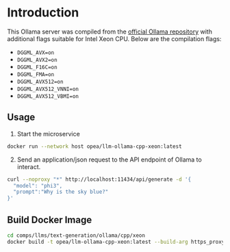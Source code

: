 # Introduction

This Ollama server was compiled from the [official Ollama repository](https://github.com/ollama/ollama) with additional flags suitable for Intel Xeon CPU. Below are the compilation flags:

- `DGGML_AVX=on`
- `DGGML_AVX2=on`
- `DGGML_F16C=on`
- `DGGML_FMA=on`
- `DGGML_AVX512=on`
- `DGGML_AVX512_VNNI=on`
- `DGGML_AVX512_VBMI=on`

## Usage

1. Start the microservice

```bash
docker run --network host opea/llm-ollama-cpp-xeon:latest
```

2. Send an application/json request to the API endpoint of Ollama to interact.

```bash
curl --noproxy "*" http://localhost:11434/api/generate -d '{
  "model": "phi3",
  "prompt":"Why is the sky blue?"
}'
```

## Build Docker Image

```bash
cd comps/llms/text-generation/ollama/cpp/xeon
docker build -t opea/llm-ollama-cpp-xeon:latest --build-arg https_proxy=$https_proxy --build-arg http_proxy=$http_proxy -f Dockerfile .
```
